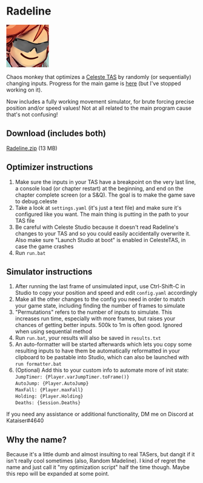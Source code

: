 # Radeline
[![buhbaiSG](buhbaiSG.png)](https://www.frankerfacez.com/emoticon/316755-buhbaiSG)

Chaos monkey that optimizes a [Celeste TAS](https://github.com/EverestAPI/CelesteTAS-EverestInterop) by randomly (or sequentially) changing inputs. Progress for the main game is [here](https://github.com/Kataiser/radeline/projects/1) (but I've stopped working on it).

Now includes a fully working movement simulator, for brute forcing precise position and/or speed values! Not at all related to the main program cause that's not confusing!

## Download (includes both)
[Radeline.zip](https://nightly.link/Kataiser/radeline/workflows/build/master/Radeline.zip) (13 MB)

## Optimizer instructions
1. Make sure the inputs in your TAS have a breakpoint on the very last line, a console load (or chapter restart) at the beginning, and end on the chapter complete screen (or a S&Q). The goal is to make the game save to debug.celeste
1. Take a look at `settings.yaml` (it's just a text file) and make sure it's configured like you want. The main thing is putting in the path to your TAS file
1. Be careful with Celeste Studio because it doesn't read Radeline's changes to your TAS and so you could easily accidentally overwrite it. Also make sure "Launch Studio at boot" is enabled in CelesteTAS, in case the game crashes
1. Run `run.bat`

## Simulator instructions
1. After running the last frame of unsimulated input, use Ctrl-Shift-C in Studio to copy your position and speed and edit `config.yaml` accordingly
1. Make all the other changes to the config you need in order to match your game state, including finding the number of frames to simulate
1. "Permutations" refers to the number of inputs to simulate. This increases run time, especially with more frames, but raises your chances of getting better inputs. 500k to 1m is often good. Ignored when using sequential method
1. Run `run.bat`, your results will also be saved in `results.txt`
1. An auto-formatter will be started afterwards which lets you copy some resulting inputs to have them be automatically reformatted in your clipboard to be pastable into Studio, which can also be launched with `run formatter.bat` 
1. (Optional) Add this to your custom info to automate more of init state:  
`JumpTimer: {Player.varJumpTimer.toFrame()}`  
`AutoJump: {Player.AutoJump}`  
`MaxFall: {Player.maxFall}`  
`Holding: {Player.Holding}`  
`Deaths: {Session.Deaths}`

If you need any assistance or additional functionality, DM me on Discord at Kataiser#4640

## Why the name?
Because it's a little dumb and almost insulting to real TASers, but dangit if it isn't really cool sometimes (also, Random Madeline). I kind of regret the name and just call it "my optimization script" half the time though. Maybe this repo will be expanded at some point.

